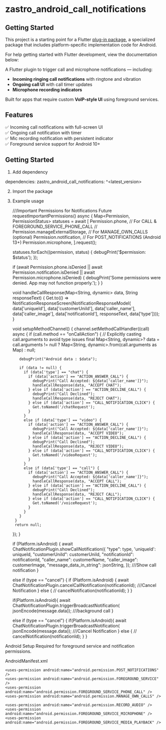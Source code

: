 # zastro_android_call_notifications

## Getting Started

This project is a starting point for a Flutter
[plug-in package](https://flutter.dev/to/develop-plugins),
a specialized package that includes platform-specific implementation code for
Android.

For help getting started with Flutter development, view the documentation below:

A Flutter plugin to trigger call and microphone
notifications — including:

- **Incoming ringing call notifications** with ringtone and vibration
- **Ongoing call UI** with call timer updates
- **Microphone recording indicators**

Built for apps that require custom **VoIP-style UI** using foreground services.

## Features

✅ Incoming call notifications with full-screen UI  
✅ Ongoing call notification with timer  
✅ Mic recording notification with persistent indicator   
✅ Foreground service support for Android 10+

## Getting Started

1. Add dependency

dependencies:
zastro_android_call_notifications: ^<latest_version>

2. Import the package

3. Example usage

    ///Important Permissions for Notifications
    Future<void> requestImportantPermissions() async {
    Map<Permission, PermissionStatus> statuses = await [
    Permission.phone, // For CALL & FOREGROUND_SERVICE_PHONE_CALL
    // Permission.manageExternalStorage, // For MANAGE_OWN_CALLS (optional)
    Permission.notification, // For POST_NOTIFICATIONS (Android 13+)
    Permission.microphone,
    ].request();
    
    statuses.forEach((permission, status) {
    debugPrint('$permission: $status');
    });
    
    if (await Permission.phone.isDenied ||
    await Permission.notification.isDenied ||
    await Permission.microphone.isDenied) {
    debugPrint('Some permissions were denied. App may not function properly.');
    }
    }
    
    void handleCallResponse(Map<String, dynamic> data, String responseText) {
    Get.to(() => NotificationResponseScreen(NotificationResponseModel(
    data['uniqueId'],
    data['customerUniId'],
    data['caller_name'],
    data['caller_image'],
    data['notificationId'],
    responseText,
    data['type'])));
    }
    
    void setupMethodChannel() {
    channel.setMethodCallHandler((call) async {
    if (call.method == "onCallAction") {
    // Explicitly casting call.arguments to avoid type issues
    final Map<String, dynamic>? data = call.arguments != null
    ? Map<String, dynamic>.from(call.arguments as Map)
    : null;
    
          debugPrint("Android data : $data");
    
          if (data != null) {
            if (data['type'] == "chat") {
              if (data['action'] == "ACTION_ANSWER_CALL") {
                debugPrint("Call Accepted: ${data['caller_name']}");
                handleCallResponse(data, "ACCEPT CHAT");
              } else if (data['action'] == "ACTION_DECLINE_CALL") {
                debugPrint("Call Declined");
                handleCallResponse(data, "REJECT CHAT");
              } else if (data['action'] == "CALL_NOTIFICATION_CLICK") {
                Get.toNamed('/chatRequest');
              }
            }
            else if (data['type'] == "video") {
              if (data['action'] == "ACTION_ANSWER_CALL") {
                debugPrint("Call Accepted: ${data['caller_name']}");
                handleCallResponse(data, "ACCEPT VIDEO");
              } else if (data['action'] == "ACTION_DECLINE_CALL") {
                debugPrint("Call Declined");
                handleCallResponse(data, "REJECT VIDEO");
              } else if (data['action'] == "CALL_NOTIFICATION_CLICK") {
                Get.toNamed('/videoRequest');
              }
            }
            else if (data['type'] == "call") {
              if (data['action'] == "ACTION_ANSWER_CALL") {
                debugPrint("Call Accepted: ${data['caller_name']}");
                handleCallResponse(data, "ACCEPT CALL");
              } else if (data['action'] == "ACTION_DECLINE_CALL") {
                debugPrint("Call Declined");
                handleCallResponse(data, "REJECT CALL");
              } else if (data['action'] == "CALL_NOTIFICATION_CLICK") {
                Get.toNamed('/voiceRequest');
              }
            }
          }
        }
        return null;
    
    });
    }
    
    if (Platform.isAndroid) {
    await ChatNotificationPlugin.showCallNotification({
    "type": type,
    'uniqueId': uniqueId,
    "customerUniId": customerUniId,
    "notificationId": notificationId,
    "caller_name": customerName,
    "caller_image": customerImage,
    "message_data_in_string": jsonString,
    }); ///Show call notification
    }
    
    else if (type == "cancel") {
    if (Platform.isAndroid) {
    await ChatNotificationPlugin.cancelCallNotification(notificationId); ///Cancel Notification
    } else {
    // cancelNotification(notificationId);
    }
    }
    
    if(Platform.isAndroid){
    await ChatNotificationPlugin.triggerBroadcastNotification(
    jsonEncode(message.data)); ///background call
    }
    
    else if (type == "cancel") {
    if(Platform.isAndroid){
    await ChatNotificationPlugin.triggerBroadcastNotification(
    jsonEncode(message.data)); ///Cancel Notification
    } else {
    // cancelNotification(notificationId);
    }
    }


Android Setup
Required for foreground service and notification permissions.

AndroidManifest.xml

    <uses-permission android:name="android.permission.POST_NOTIFICATIONS" />
    <uses-permission android:name="android.permission.FOREGROUND_SERVICE" />
    <uses-permission android:name="android.permission.FOREGROUND_SERVICE_PHONE_CALL" />
    <uses-permission android:name="android.permission.MANAGE_OWN_CALLS" />

    <uses-permission android:name="android.permission.RECORD_AUDIO" />
    <uses-permission android:name="android.permission.FOREGROUND_SERVICE_MICROPHONE" />
    <uses-permission android:name="android.permission.FOREGROUND_SERVICE_MEDIA_PLAYBACK" />

